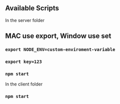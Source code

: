 ## Available Scripts

In the server folder

## MAC use export, Window use set

### `export NODE_ENV=custom-enviroment-variable`
### `export key=123`
### `npm start`

In the client folder

### `npm start`